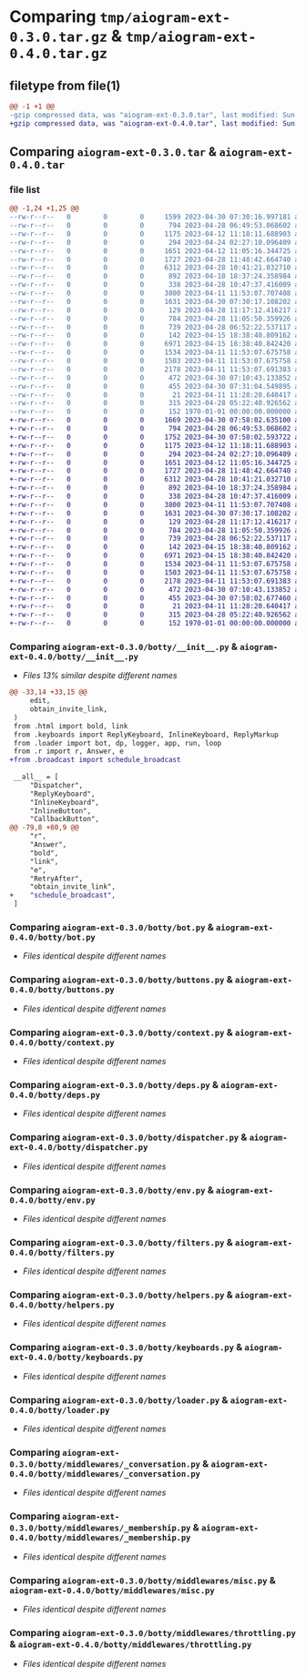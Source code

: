 # Comparing `tmp/aiogram-ext-0.3.0.tar.gz` & `tmp/aiogram-ext-0.4.0.tar.gz`

## filetype from file(1)

```diff
@@ -1 +1 @@
-gzip compressed data, was "aiogram-ext-0.3.0.tar", last modified: Sun Apr 30 07:31:09 2023, max compression
+gzip compressed data, was "aiogram-ext-0.4.0.tar", last modified: Sun Apr 30 07:58:08 2023, max compression
```

## Comparing `aiogram-ext-0.3.0.tar` & `aiogram-ext-0.4.0.tar`

### file list

```diff
@@ -1,24 +1,25 @@
--rw-r--r--   0        0        0     1599 2023-04-30 07:30:16.997181 aiogram-ext-0.3.0/botty/__init__.py
--rw-r--r--   0        0        0      794 2023-04-28 06:49:53.068602 aiogram-ext-0.3.0/botty/bot.py
--rw-r--r--   0        0        0     1175 2023-04-12 11:18:11.688903 aiogram-ext-0.3.0/botty/buttons.py
--rw-r--r--   0        0        0      294 2023-04-24 02:27:10.096409 aiogram-ext-0.3.0/botty/config.py
--rw-r--r--   0        0        0     1651 2023-04-12 11:05:16.344725 aiogram-ext-0.3.0/botty/context.py
--rw-r--r--   0        0        0     1727 2023-04-28 11:48:42.664740 aiogram-ext-0.3.0/botty/deps.py
--rw-r--r--   0        0        0     6312 2023-04-28 10:41:21.032710 aiogram-ext-0.3.0/botty/dispatcher.py
--rw-r--r--   0        0        0      892 2023-04-10 18:37:24.358984 aiogram-ext-0.3.0/botty/env.py
--rw-r--r--   0        0        0      338 2023-04-28 10:47:37.416009 aiogram-ext-0.3.0/botty/errors.py
--rw-r--r--   0        0        0     3800 2023-04-11 11:53:07.707408 aiogram-ext-0.3.0/botty/filters.py
--rw-r--r--   0        0        0     1631 2023-04-30 07:30:17.108202 aiogram-ext-0.3.0/botty/helpers.py
--rw-r--r--   0        0        0      129 2023-04-28 11:17:12.416217 aiogram-ext-0.3.0/botty/html.py
--rw-r--r--   0        0        0      784 2023-04-28 11:05:50.359926 aiogram-ext-0.3.0/botty/keyboards.py
--rw-r--r--   0        0        0      739 2023-04-28 06:52:22.537117 aiogram-ext-0.3.0/botty/loader.py
--rw-r--r--   0        0        0      142 2023-04-15 18:38:40.809162 aiogram-ext-0.3.0/botty/middlewares/__init__.py
--rw-r--r--   0        0        0     6971 2023-04-15 18:38:40.842420 aiogram-ext-0.3.0/botty/middlewares/_conversation.py
--rw-r--r--   0        0        0     1534 2023-04-11 11:53:07.675758 aiogram-ext-0.3.0/botty/middlewares/_membership.py
--rw-r--r--   0        0        0     1503 2023-04-11 11:53:07.675758 aiogram-ext-0.3.0/botty/middlewares/misc.py
--rw-r--r--   0        0        0     2178 2023-04-11 11:53:07.691383 aiogram-ext-0.3.0/botty/middlewares/throttling.py
--rw-r--r--   0        0        0      472 2023-04-30 07:10:43.133852 aiogram-ext-0.3.0/botty/r.py
--rw-r--r--   0        0        0      455 2023-04-30 07:31:04.549895 aiogram-ext-0.3.0/pyproject.toml
--rw-r--r--   0        0        0       21 2023-04-11 11:28:20.640417 aiogram-ext-0.3.0/README.md
--rw-r--r--   0        0        0      315 2023-04-28 05:22:40.926562 aiogram-ext-0.3.0/tests/__main__.py
--rw-r--r--   0        0        0      152 1970-01-01 00:00:00.000000 aiogram-ext-0.3.0/PKG-INFO
+-rw-r--r--   0        0        0     1669 2023-04-30 07:58:02.635100 aiogram-ext-0.4.0/botty/__init__.py
+-rw-r--r--   0        0        0      794 2023-04-28 06:49:53.068602 aiogram-ext-0.4.0/botty/bot.py
+-rw-r--r--   0        0        0     1752 2023-04-30 07:58:02.593722 aiogram-ext-0.4.0/botty/broadcast.py
+-rw-r--r--   0        0        0     1175 2023-04-12 11:18:11.688903 aiogram-ext-0.4.0/botty/buttons.py
+-rw-r--r--   0        0        0      294 2023-04-24 02:27:10.096409 aiogram-ext-0.4.0/botty/config.py
+-rw-r--r--   0        0        0     1651 2023-04-12 11:05:16.344725 aiogram-ext-0.4.0/botty/context.py
+-rw-r--r--   0        0        0     1727 2023-04-28 11:48:42.664740 aiogram-ext-0.4.0/botty/deps.py
+-rw-r--r--   0        0        0     6312 2023-04-28 10:41:21.032710 aiogram-ext-0.4.0/botty/dispatcher.py
+-rw-r--r--   0        0        0      892 2023-04-10 18:37:24.358984 aiogram-ext-0.4.0/botty/env.py
+-rw-r--r--   0        0        0      338 2023-04-28 10:47:37.416009 aiogram-ext-0.4.0/botty/errors.py
+-rw-r--r--   0        0        0     3800 2023-04-11 11:53:07.707408 aiogram-ext-0.4.0/botty/filters.py
+-rw-r--r--   0        0        0     1631 2023-04-30 07:30:17.108202 aiogram-ext-0.4.0/botty/helpers.py
+-rw-r--r--   0        0        0      129 2023-04-28 11:17:12.416217 aiogram-ext-0.4.0/botty/html.py
+-rw-r--r--   0        0        0      784 2023-04-28 11:05:50.359926 aiogram-ext-0.4.0/botty/keyboards.py
+-rw-r--r--   0        0        0      739 2023-04-28 06:52:22.537117 aiogram-ext-0.4.0/botty/loader.py
+-rw-r--r--   0        0        0      142 2023-04-15 18:38:40.809162 aiogram-ext-0.4.0/botty/middlewares/__init__.py
+-rw-r--r--   0        0        0     6971 2023-04-15 18:38:40.842420 aiogram-ext-0.4.0/botty/middlewares/_conversation.py
+-rw-r--r--   0        0        0     1534 2023-04-11 11:53:07.675758 aiogram-ext-0.4.0/botty/middlewares/_membership.py
+-rw-r--r--   0        0        0     1503 2023-04-11 11:53:07.675758 aiogram-ext-0.4.0/botty/middlewares/misc.py
+-rw-r--r--   0        0        0     2178 2023-04-11 11:53:07.691383 aiogram-ext-0.4.0/botty/middlewares/throttling.py
+-rw-r--r--   0        0        0      472 2023-04-30 07:10:43.133852 aiogram-ext-0.4.0/botty/r.py
+-rw-r--r--   0        0        0      455 2023-04-30 07:58:02.677460 aiogram-ext-0.4.0/pyproject.toml
+-rw-r--r--   0        0        0       21 2023-04-11 11:28:20.640417 aiogram-ext-0.4.0/README.md
+-rw-r--r--   0        0        0      315 2023-04-28 05:22:40.926562 aiogram-ext-0.4.0/tests/__main__.py
+-rw-r--r--   0        0        0      152 1970-01-01 00:00:00.000000 aiogram-ext-0.4.0/PKG-INFO
```

### Comparing `aiogram-ext-0.3.0/botty/__init__.py` & `aiogram-ext-0.4.0/botty/__init__.py`

 * *Files 13% similar despite different names*

```diff
@@ -33,14 +33,15 @@
     edit,
     obtain_invite_link,
 )
 from .html import bold, link
 from .keyboards import ReplyKeyboard, InlineKeyboard, ReplyMarkup
 from .loader import bot, dp, logger, app, run, loop
 from .r import r, Answer, e
+from .broadcast import schedule_broadcast
 
 __all__ = [
     "Dispatcher",
     "ReplyKeyboard",
     "InlineKeyboard",
     "InlineButton",
     "CallbackButton",
@@ -79,8 +80,9 @@
     "r",
     "Answer",
     "bold",
     "link",
     "e",
     "RetryAfter",
     "obtain_invite_link",
+    "schedule_broadcast",
 ]
```

### Comparing `aiogram-ext-0.3.0/botty/bot.py` & `aiogram-ext-0.4.0/botty/bot.py`

 * *Files identical despite different names*

### Comparing `aiogram-ext-0.3.0/botty/buttons.py` & `aiogram-ext-0.4.0/botty/buttons.py`

 * *Files identical despite different names*

### Comparing `aiogram-ext-0.3.0/botty/context.py` & `aiogram-ext-0.4.0/botty/context.py`

 * *Files identical despite different names*

### Comparing `aiogram-ext-0.3.0/botty/deps.py` & `aiogram-ext-0.4.0/botty/deps.py`

 * *Files identical despite different names*

### Comparing `aiogram-ext-0.3.0/botty/dispatcher.py` & `aiogram-ext-0.4.0/botty/dispatcher.py`

 * *Files identical despite different names*

### Comparing `aiogram-ext-0.3.0/botty/env.py` & `aiogram-ext-0.4.0/botty/env.py`

 * *Files identical despite different names*

### Comparing `aiogram-ext-0.3.0/botty/filters.py` & `aiogram-ext-0.4.0/botty/filters.py`

 * *Files identical despite different names*

### Comparing `aiogram-ext-0.3.0/botty/helpers.py` & `aiogram-ext-0.4.0/botty/helpers.py`

 * *Files identical despite different names*

### Comparing `aiogram-ext-0.3.0/botty/keyboards.py` & `aiogram-ext-0.4.0/botty/keyboards.py`

 * *Files identical despite different names*

### Comparing `aiogram-ext-0.3.0/botty/loader.py` & `aiogram-ext-0.4.0/botty/loader.py`

 * *Files identical despite different names*

### Comparing `aiogram-ext-0.3.0/botty/middlewares/_conversation.py` & `aiogram-ext-0.4.0/botty/middlewares/_conversation.py`

 * *Files identical despite different names*

### Comparing `aiogram-ext-0.3.0/botty/middlewares/_membership.py` & `aiogram-ext-0.4.0/botty/middlewares/_membership.py`

 * *Files identical despite different names*

### Comparing `aiogram-ext-0.3.0/botty/middlewares/misc.py` & `aiogram-ext-0.4.0/botty/middlewares/misc.py`

 * *Files identical despite different names*

### Comparing `aiogram-ext-0.3.0/botty/middlewares/throttling.py` & `aiogram-ext-0.4.0/botty/middlewares/throttling.py`

 * *Files identical despite different names*

